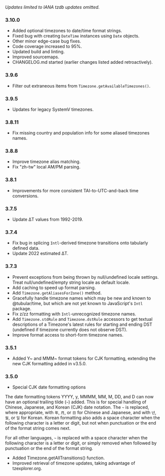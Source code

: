 _Updates limited to IANA tzdb updates omitted._

### 3.10.0

* Added optional timezones to date/time format strings.
* Fixed bug with creating `DateTime` instances using `Date` objects.
* Other minor edge-case bug fixes.
* Code coverage increased to 95%.
* Updated build and linting.
* Improved sourcemaps.
* CHANGELOG.md started (earlier changes listed added retroactively).

### 3.9.6

* Filter out extraneous items from `Timezone.getAvailableTimezones()`.

### 3.9.5

* Updates for legacy SystemV timezones.

### 3.8.11

* Fix missing country and population info for some aliased timezones names.

### 3.8.8

* Improve timezone alias matching.
* Fix "zh-tw" local AM/PM parsing.

### 3.8.1

* Improvements for more consistent TAI-to-UTC-and-back time conversions.

### 3.7.5

* Update ΔT values from 1992-2019.

### 3.7.4

* Fix bug in splicing `Intl`-derived timezone transitions onto tabularly defined data.
* Update 2022 estimated ΔT.

### 3.7.3

* Prevent exceptions from being thrown by null/undefined locale settings. Treat null/undefined/empty string locale as default locale.
* Add caching to speed up format parsing.
* Add `Timezone.getAliasesForZone()` method.
* Gracefully handle timezone names which may be new and known to @tubular/time, but which are not yet known to JavaScript's `Intl` package.
* Fix z/zz formatting with `Intl`-unrecognized timezone names.
* Add `Timezone.stdRule` and `Timezone.dstRule` accessors to get textual descriptions of a Timezone's latest rules for starting and ending DST (undefined if timezone currently does not observe DST).
* Improve format access to short-form timezone names.

### 3.5.1

* Added Y~ and MMM~ format tokens for CJK formatting, extending the new CJK formatting added in v3.5.0.

### 3.5.0

* Special CJK date formatting options

The date formatting tokens YYYY, y, MMMM, MM, M, DD, and D can now have an optional trailing tilde (`~`) added. This is for special handling of Chinese, Japanese, and Korean (CJK) date notation. The `~` is replaced, where appropriate, with `年`, `月`, or `日` for Chinese and Japanese, and with `년`, `월`, or `일` for Korean. Korean formatting also adds a space character when the following character is a letter or digit, but not when punctuation or the end of the format string comes next.

For all other languages, `~` is replaced with a space character when the following character is a letter or digit, or simply removed when followed by punctuation or the end of the format string.

* Added Timezone.getAllTransitions() function.
* Improved retrieval of timezone updates, taking advantage of tzexplorer.org.

